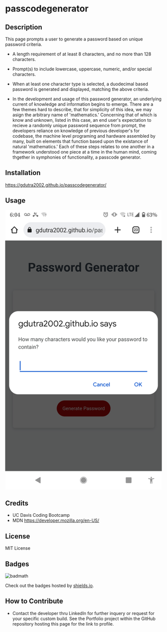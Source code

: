 # passcodegenerator

## Description

This page prompts a user to generate a password based on unique password criteria.  

- A length requirement of at least 8 characters, and no more than 128 characters.

- Prompt(s) to include lowercase, uppercase, numeric, and/or special characters.

- When at least one character type is selected, a duodecimal based password is generated and displayed, matching the above criteria.

- In the development and usage of this password generator, an underlying current of knowledge and information begins to emerge. There are a few themes hard to describe, that for simplicity of this idea, we may asign the arbitrary name of 'mathematics.' Concerning that of which is know and unknown, listed in this case, an end user's expectation to recieve a randomly unique password sequence from prompt, the developers reliance on knowledge of previous developer's for codebase, the machine level programing and hardware assembled by many, built on elements that function based upon the existance of natural 'mathematics.'  Each of these steps relates to one another in a framework understood one piece at a time in the human mind, coming thgether in symphonies of functionality, a passcode generator.

## Installation

https://gdutra2002.github.io/passcodegenerator/

## Usage

![alt text](assets/images/screenshot.png)

## Credits

- UC Davis Coding Bootcamp
- MDN https://developer.mozilla.org/en-US/


## License

MIT License

## Badges

![badmath](https://img.shields.io/github/languages/top/nielsenjared/badmath)

Check out the badges hosted by [shields.io](https://shields.io/). 

## How to Contribute

- Contact the developer thru LinkedIn for further inquery or request for your specific custom build.  See the Portfolio project within the GitHub repository hosting this page for the link to profile.

